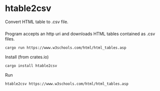 # htable2csv
Convert HTML table to .csv file.

###
Program accepts an http uri and downloads HTML tables 
contained as .csv files.


```bash
cargo run https://www.w3schools.com/html/html_tables.asp
```

 Install (from crates.io)

```bash
cargo install htable2csv
```

 Run 

```bash
htable2csv https://www.w3schools.com/html/html_tables.asp
```

